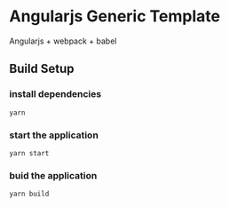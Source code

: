# Angularjs Generic Template
Angularjs + webpack + babel 


## Build Setup

### install dependencies
`yarn`

### start the application
`yarn start`

### buid the application
`yarn build`
